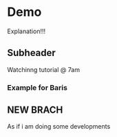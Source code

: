 # Demo

Explanation!!! 

## Subheader

Watchinng tutorial @ 7am

### Example for Baris


## NEW BRACH

As if i am doing some developments
